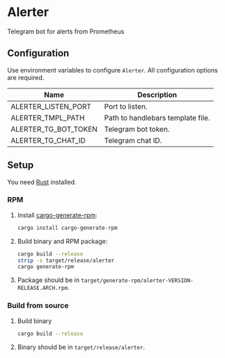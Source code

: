 # Alerter

Telegram bot for alerts from Prometheus

## Configuration

Use environment variables to configure `Alerter`. All configuration options are required.

| Name                 | Description                       |
| -------------------- | --------------------------------- |
| ALERTER_LISTEN_PORT  | Port to listen.                   |
| ALERTER_TMPL_PATH    | Path to handlebars template file. |
| ALERTER_TG_BOT_TOKEN | Telegram bot token.               |
| ALERTER_TG_CHAT_ID   | Telegram chat ID.                 |

## Setup

You need [Rust](https://www.rust-lang.org/tools/install) installed.

### RPM

1. Install [cargo-generate-rpm](https://crates.io/crates/cargo-generate-rpm):

   ```sh
   cargo install cargo-generate-rpm
   ```

2. Build binary and RPM package:

   ```sh
   cargo build --release
   strip -s target/release/alerter
   cargo generate-rpm
   ```

3. Package should be in `target/generate-rpm/alerter-VERSION-RELEASE.ARCH.rpm`.

### Build from source

1. Build binary

   ```sh
   cargo build --release
   ```

2. Binary should be in `target/release/alerter`.
